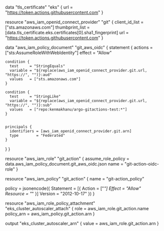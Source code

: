data "tls_certificate" "eks" {
  url = "https://token.actions.githubusercontent.com"
}

resource "aws_iam_openid_connect_provider" "git" {
  client_id_list  = ["sts.amazonaws.com"]
  thumbprint_list = [data.tls_certificate.eks.certificates[0].sha1_fingerprint]
  url             = "https://token.actions.githubusercontent.com"
}

data "aws_iam_policy_document" "git_aws_oidc" {
  statement {
    actions = ["sts:AssumeRoleWithWebIdentity"]
    effect  = "Allow"

    condition {
      test     = "StringEquals"
      variable = "${replace(aws_iam_openid_connect_provider.git.url, "https://", "")}:aud"
      values   = ["sts.amazonaws.com"]
    }

    condition {
      test     = "StringLike"
      variable = "${replace(aws_iam_openid_connect_provider.git.url, "https://", "")}:sub"
      values   = ["repo:kenmakhanu/argo-gitactions-test:*"]
    }


    principals {
      identifiers = [aws_iam_openid_connect_provider.git.arn]
      type        = "Federated"
    }
  }
}

resource "aws_iam_role" "git_action" {
  assume_role_policy = data.aws_iam_policy_document.git_aws_oidc.json
  name               = "git-action-oidc-role"
}

resource "aws_iam_policy" "git_action" {
  name = "git-action_policy"

  policy = jsonencode({
    Statement = [{
      Action   = ["*"]
      Effect   = "Allow"
      Resource = "*"
    }]
    Version = "2012-10-17"
  })
}

resource "aws_iam_role_policy_attachment" "eks_cluster_autoscaler_attach" {
  role       = aws_iam_role.git_action.name
  policy_arn = aws_iam_policy.git_action.arn
}

output "eks_cluster_autoscaler_arn" {
  value = aws_iam_role.git_action.arn
}
